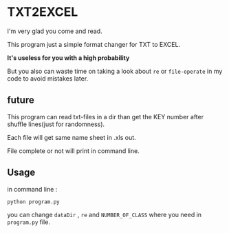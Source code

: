 # TXT2EXCEL

I'm very glad you come and read.

This program just a simple format changer for TXT to EXCEL.

**It's useless for you with a high probability**

But you also can waste time on taking a look about `re` or `file-operate` in my code to avoid mistakes later.

## future

This program can read txt-files in a dir than get the KEY number after shuffle lines(just for randomness).

Each file will get same name sheet in .xls out.

File complete or not will print in command line.

## Usage

in command line :

`python program.py`

you can change `dataDir` , `re` and `NUMBER_OF_CLASS` where you need in `program.py` file.